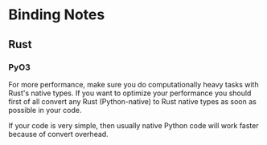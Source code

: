 # Binding Notes

## Rust

### PyO3

For more performance, make sure you do computationally heavy tasks with Rust's
native types. If you want to optimize your performance you should first of all
convert any Rust (Python-native) to Rust native types as soon as possible in
your code.

If your code is very simple, then usually native Python code will work faster
because of convert overhead.
